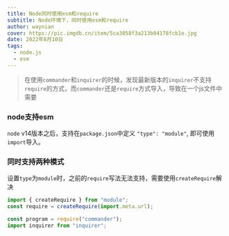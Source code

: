 ```yaml
---
title: Node同时使用esm和require
subtitle: Node环境下，同时使用esm和require
author: waynian
cover: https://pic.imgdb.cn/item/5ca3058f3a213b04178fcb1e.jpg
date: 2022年8月10日
tags: 
  - node.js
  - esm
---
```



> 在使用`commander`和`inquirer`的时候，发现最新版本的`inquirer`不支持`require`的方式，而`commander`还是`require`方式导入，导致在一个js文件中需要

### node支持esm
`node` v14版本之后，支持在`package.json`中定义 `"type": "module"`, 即可使用`import`导入。

### 同时支持两种模式
设置`type`为`module`时，之前的`require`写法无法支持，需要使用`createRequire`解决

```js
import { createRequire } from "module";
const require = createRequire(import.meta.url);

const program = require("commander");
import inquirer from "inquirer";
```